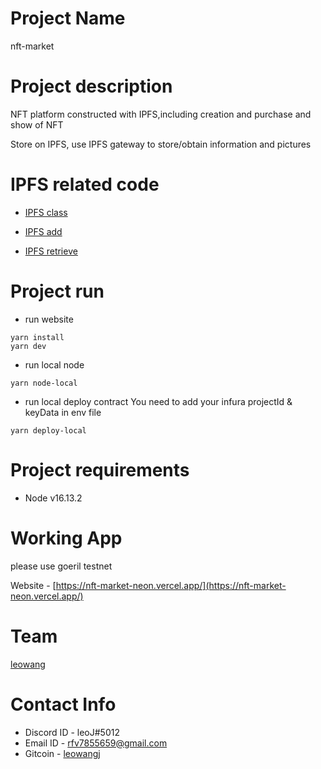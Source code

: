 # Project Name

nft-market

# Project description

NFT platform constructed with IPFS,including creation and purchase and show of NFT

Store on IPFS, use IPFS gateway to store/obtain information and pictures

# IPFS related code

- [IPFS class](https://github.com/LeoWangJ/nft-market/blob/main/pages/api/ipfs.js)

- [IPFS add](https://github.com/LeoWangJ/nft-market/blob/main/pages/mint-item.js#L41)

- [IPFS retrieve](https://github.com/LeoWangJ/nft-market/blob/main/pages/index.js#L33)

# Project run

- run website

```
yarn install
yarn dev
```

- run local node

```
yarn node-local
```

- run local deploy contract
  You need to add your infura projectId & keyData in env file

```
yarn deploy-local
```

# Project requirements

- Node v16.13.2

# Working App

please use goeril testnet

Website - [https://nft-market-neon.vercel.app/](https://nft-market-neon.vercel.app/)

# Team

[leowang](https://github.com/LeoWangJ)

# Contact Info

- Discord ID - leoJ#5012
- Email ID - [rfv7855659@gmail.com](mailto:rfv7855659@gmail.com)
- Gitcoin - [leowangj](https://gitcoin.co/leowangj)
